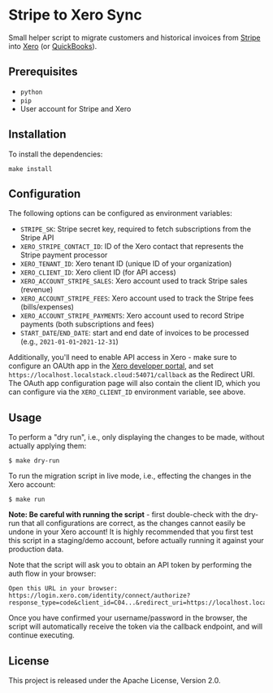 # Stripe to Xero Sync

Small helper script to migrate customers and historical invoices from [Stripe](https://stripe.com)
into [Xero](https://xero.com) (or [QuickBooks](https://quickbooks.intuit.com)).

## Prerequisites

* `python`
* `pip`
* User account for Stripe and Xero

## Installation

To install the dependencies:
```
make install
```

## Configuration

The following options can be configured as environment variables:
* `STRIPE_SK`: Stripe secret key, required to fetch subscriptions from the Stripe API
* `XERO_STRIPE_CONTACT_ID`: ID of the Xero contact that represents the Stripe payment processor
* `XERO_TENANT_ID`: Xero tenant ID (unique ID of your organization)
* `XERO_CLIENT_ID`: Xero client ID (for API access)
* `XERO_ACCOUNT_STRIPE_SALES`: Xero account used to track Stripe sales (revenue)
* `XERO_ACCOUNT_STRIPE_FEES`: Xero account used to track the Stripe fees (bills/expenses)
* `XERO_ACCOUNT_STRIPE_PAYMENTS`: Xero account used to record Stripe payments (both subscriptions and fees)
* `START_DATE`/`END_DATE`: start and end date of invoices to be processed (e.g., `2021-01-01`-`2021-12-31`)

Additionally, you'll need to enable API access in Xero - make sure to configure an OAUth app in the
[Xero developer portal](https://developer.xero.com/app/manage), and set `https://localhost.localstack.cloud:54071/callback`
as the Redirect URI. The OAuth app configuration page will also contain the client ID, which you can
configure via the `XERO_CLIENT_ID` environment variable, see above.

## Usage

To perform a "dry run", i.e., only displaying the changes to be made, without actually applying them:
```
$ make dry-run
```

To run the migration script in live mode, i.e., effecting the changes in the Xero account:
```
$ make run
```
**Note: Be careful with running the script** - first double-check with the dry-run that all configurations
are correct, as the changes cannot easily be undone in your Xero account! It is highly recommended that you
first test this script in a staging/demo account, before actually running it against your production data.

Note that the script will ask you to obtain an API token by performing the auth flow in your browser:
```
Open this URL in your browser:
https://login.xero.com/identity/connect/authorize?response_type=code&client_id=C04...&redirect_uri=https://localhost.localstack.cloud:54071/callback&scope=openid+profile+email+accounting.transactions+accounting.settings+accounting.contacts+projects+assets
```
Once you have confirmed your username/password in the browser, the script will automatically receive the token via the callback endpoint, and will continue executing.

## License

This project is released under the Apache License, Version 2.0.
